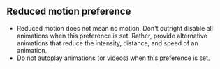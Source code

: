 ## Reduced motion preference

* Reduced motion does not mean no motion. Don't outright disable all animations when this preference is set. Rather, provide alternative animations that reduce the intensity, distance, and speed of an animation.
* Do not autoplay animations (or videos) when this preference is set.